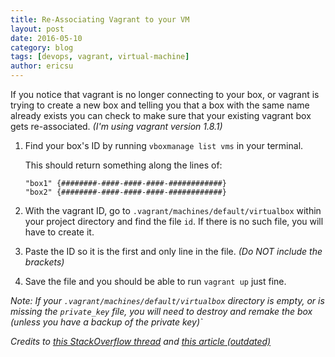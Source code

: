 ```yaml
---
title: Re-Associating Vagrant to your VM
layout: post
date: 2016-05-10
category: blog
tags: [devops, vagrant, virtual-machine]
author: ericsu
---
```


If you notice that vagrant is no longer connecting to your box, or vagrant is trying to create a new box
and telling you that a box with the same name already exists you can check to make sure
that your existing vagrant box gets re-associated. _(I'm using vagrant version 1.8.1)_

1.  Find your box's ID by running `vboxmanage list vms` in your terminal.

    This should return something along the lines of:

        "box1" {########-####-####-####-############}
        "box2" {########-####-####-####-############}

2.  With the vagrant ID, go to `.vagrant/machines/default/virtualbox` within your project directory
    and find the file `id`. If there is no such file, you will have to create it.

3.  Paste the ID so it is the first and only line in the file. _(Do NOT include the brackets)_

4.  Save the file and you should be able to run `vagrant up` just fine.

_Note: If your `.vagrant/machines/default/virtualbox` directory is empty, or is missing the `private_key` file, you will
need to destroy and remake the box (unless you have a backup of the private key)`_

_Credits to [this StackOverflow thread](http://stackoverflow.com/questions/9434313/how-do-i-associate-a-vagrant-project-directory-with-an-existing-virtualbox-vm)
and [this article (outdated)](http://www.grasmash.com/article/restoring-accidentally-deleted-vagrant-directory)_
